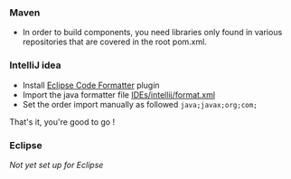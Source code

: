 ### Maven
 * In order to build components, you need libraries only found in various repositories that are covered in the root pom.xml.

### IntelliJ idea
 * Install [Eclipse Code Formatter](https://plugins.jetbrains.com/plugin/6546) plugin
 * Import the java formatter file [IDEs/intellij/format.xml](/tooling/IDEs/intellij/format.xml)
 * Set the order import manually as followed `java;javax;org;com;`

That's it, you're good to go !

### Eclipse
_Not yet set up for Eclipse_
